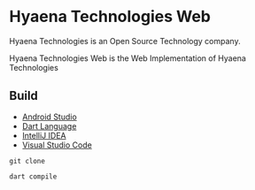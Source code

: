 [Android]: https://developer.android.com/studio
[Dart]: https://dart.dev/
[IDEA]: https://jetbrains.com/idea/
[VSCode]: https://code.visualstudio.com/docs

<a href="https://github.com/HyaenaTechnologies/hyaena_technologies">
  <h1>
    <picture>
      <img src="https://github.com/HyaenaTechnologies/hyaena_technologies_web/blob/main/assets/ht_markdown.png" alt="">
    </picture>
  </h1>
</a>

# Hyaena Technologies Web

Hyaena Technologies is an Open Source Technology company.

Hyaena Technologies Web is the Web Implementation of Hyaena Technologies

## Build

- [Android Studio][Android]
- [Dart Language][Dart]
- [IntelliJ IDEA][IDEA]
- [Visual Studio Code][VSCode]

```shell
git clone

dart compile
```
